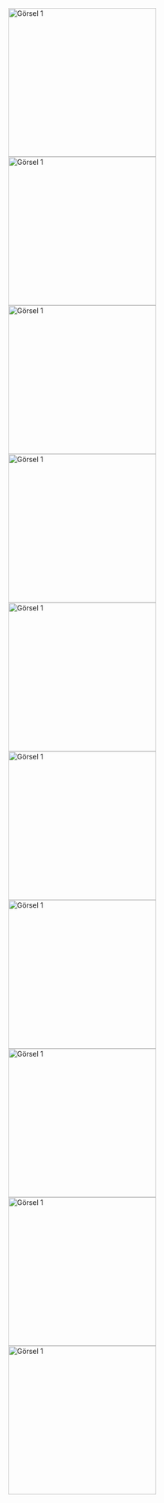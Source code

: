 <a href="https://github.com/samebrave/MyFabunotesApp/blob/main/app/src/main/res/drawable/1.png" target="_blank">
    <img src="https://github.com/samebrave/MyFabunotesApp/blob/main/app/src/main/res/drawable/1.png" alt="Görsel 1" width="300" />
</a>
<a href="https://github.com/samebrave/MyFabunotesApp/blob/main/app/src/main/res/drawable/2.png" target="_blank">
    <img src="https://github.com/samebrave/MyFabunotesApp/blob/main/app/src/main/res/drawable/2.png" alt="Görsel 1" width="300" />
</a>
<a href="https://github.com/samebrave/MyFabunotesApp/blob/main/app/src/main/res/drawable/3.png" target="_blank">
    <img src="https://github.com/samebrave/MyFabunotesApp/blob/main/app/src/main/res/drawable/3.png" alt="Görsel 1" width="300" />
</a>
<a href="https://github.com/samebrave/MyFabunotesApp/blob/main/app/src/main/res/drawable/4.png" target="_blank">
    <img src="https://github.com/samebrave/MyFabunotesApp/blob/main/app/src/main/res/drawable/4.png" alt="Görsel 1" width="300" />
</a>
<a href="https://github.com/samebrave/MyFabunotesApp/blob/main/app/src/main/res/drawable/5.png" target="_blank">
    <img src="https://github.com/samebrave/MyFabunotesApp/blob/main/app/src/main/res/drawable/5.png" alt="Görsel 1" width="300" />
</a>
<a href="https://github.com/samebrave/MyFabunotesApp/blob/main/app/src/main/res/drawable/6.png" target="_blank">
    <img src="https://github.com/samebrave/MyFabunotesApp/blob/main/app/src/main/res/drawable/6.png" alt="Görsel 1" width="300" />
</a>
<a href="https://github.com/samebrave/MyFabunotesApp/blob/main/app/src/main/res/drawable/7.png" target="_blank">
    <img src="https://github.com/samebrave/MyFabunotesApp/blob/main/app/src/main/res/drawable/7.png" alt="Görsel 1" width="300" />
</a>
<a href="https://github.com/samebrave/MyFabunotesApp/blob/main/app/src/main/res/drawable/8.png" target="_blank">
    <img src="https://github.com/samebrave/MyFabunotesApp/blob/main/app/src/main/res/drawable/8.png" alt="Görsel 1" width="300" />
</a>
<a href="https://github.com/samebrave/MyFabunotesApp/blob/main/app/src/main/res/drawable/9.png" target="_blank">
    <img src="https://github.com/samebrave/MyFabunotesApp/blob/main/app/src/main/res/drawable/9.png" alt="Görsel 1" width="300" />
</a>
<a href="https://github.com/samebrave/MyFabunotesApp/blob/main/app/src/main/res/drawable/10.png" target="_blank">
    <img src="https://github.com/samebrave/MyFabunotesApp/blob/main/app/src/main/res/drawable/10.png" alt="Görsel 1" width="300" />
</a>  

